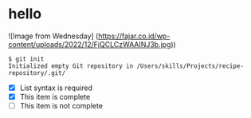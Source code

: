 # hello 
![Image from Wednesday] (https://fajar.co.id/wp-content/uploads/2022/12/FjQCLCzWAAINJ3b.jpg))
```
$ git init
Initialized empty Git repository in /Users/skills/Projects/recipe-repository/.git/
```
- [x] List syntax is required
- [x] This item is complete
- [ ] This item is not complete
